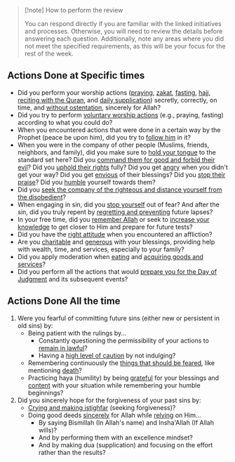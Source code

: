 > [!note] How to perform the review
> 
> 
> You can respond directly if you are familiar with the linked initiatives and processes. Otherwise, you will need to review the details before answering each question. Additionally, note any areas where you did not meet the specified requirements, as this will be your focus for the rest of the week.
> 


## Actions Done at Specific times

* Did you perform your worship actions ([praying](Initiatives/worship/Praying.md), [zakat](Initiatives/worship/Zakat%20and%20charity%20and%20selflessness.md), [fasting](Initiatives/worship/Fasting.md), [hajj](Initiatives/worship/Hajj.md), [reciting with the Quran](Initiatives/worship/Engaging%20with%20the%20quran.md), and [daily supplication](Processes/Say%20morning,%20evening%20and%20before%20sleeping%20supplications.md)) secretly, correctly, on time, and [without ostentation](Processes/Combat%20ostentation%20during%20worship.md), sincerely for Allah?
* Did you try to perform [voluntary worship actions](Processes/Level%20up%20worship.md) (e.g., praying, fasting) according to what you could do?
* When you encountered actions that were done in a certain way by the Prophet (peace be upon him), did you try to [follow him](Initiatives/worship/Following%20the%20sunnah.md) in it?
* When you were in the company of other people (Muslims, friends, neighbors, and family), did you make sure to [hold your tongue](Initiatives/bad%20traits/Loquaciousness.md) to the standard set here? Did you [command them for good and forbid their evil](Initiatives/worship/Commanding%20good%20and%20forbidding%20evil.md)? Did you [uphold their rights](Initiatives/worship/Upholding%20the%20right%20of%20muslims.md) fully? Did you get [angry](Initiatives/bad%20traits/Anger.md) when you didn't get your way? Did you get [envious](Initiatives/bad%20traits/Envy.md) of their blessings? Did you [stop their praise](Initiatives/bad%20traits/Love%20of%20status%20and%20ostentation.md)? Did you [humble](Initiatives/bad%20traits/Pride%20and%20self%20admiration%20and%20humility.md) yourself towards them?
* Did you [seek the company of the righteous and distance yourself from the disobedient](Processes/Hate%20the%20disobedient%20and%20love%20the%20obedient.md)?
* When engaging in sin, did you [stop yourself](Processes/Stop%20yourself%20during%20sin.md) out of fear? And after the sin, did you truly repent by [regretting and preventing](Processes/Regret%20and%20prevent%20after%20committing%20a%20sin.md) future lapses?
* In your free time, did you [remember Allah](Initiatives/worship/Remembrance%20of%20allah.md) or seek to [increase your knowledge](Processes/Build%20knowledge%20in%20free%20time.md) to get closer to Him and prepare for future tests?
* Did you have the [right attitude](Processes/Attitude%20in%20affliction.md) when you encountered an affliction?
* Are you [charitable](Initiatives/worship/Zakat%20and%20charity%20and%20selflessness.md) and [generous](Initiatives/bad%20traits/Stinginess.md) with your blessings, providing help with wealth, time, and services, especially to your family?
* Did you apply moderation when [eating](Initiatives/bad%20traits/Gluttony%20and%20lust.md) and [acquiring goods and services](Initiatives/good%20traits/Asceticism.md)?
* Did you perform all the actions that would [prepare you for the Day of Judgment](Initiatives/good%20traits/Remembering%20death.md) and its subsequent events?

## Actions Done All the time

1. Were you fearful of committing future sins (either new or persistent in old sins) by:
	* Being patient with the rulings by…
		* Constantly questioning the permissibility of your actions to [remain in lawful](Initiatives/worship/Seeking%20the%20lawful.md)?
		* Having a [high level of caution](Initiatives/worship/Seeking%20the%20lawful.md) by not indulging?
	* Remembering continuously the [things that should be feared](Initiatives/good%20traits/Fear%20and%20hope.md), like mentioning [death](Initiatives/good%20traits/Remembering%20death.md)?
	* Practicing haya (humility) by being [grateful](Initiatives/good%20traits/Gratitude.md) for your blessings and [content](Initiatives/good%20traits/Contentment%20with%20divine%20decree.md) with your situation while remembering your humble beginnings?
2. Did you sincerely hope for the forgiveness of your past sins by:
	* [Crying and making istighfar](Processes/Cry%20and%20fear%20misguidance.md) (seeking forgiveness)?
	* Doing good deeds [sincerely](Initiatives/good%20traits/Sincerity%20and%20truthfulness.md) for Allah while [relying](Initiatives/good%20traits/Reliance.md) on Him…
		* By saying Bismillah (In Allah's name) and Insha'Allah (If Allah wills)?
		* And by performing them with an excellence mindset?
		* And by making dua (supplication) and focusing on the effort rather than the results?
